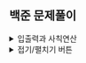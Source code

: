 ## 백준 문제풀이

<details>
<summary>입출력과 사칙연산</summary>
  
<div markdown="1">  
|입출력과 사칙연산|
|--|
|[hello World](https://github.com/uuuugi/beakjoon/blob/master/src/Hello%20World.c)|
|[we love kriii](https://github.com/uuuugi/beakjoon/blob/master/src/We%20love%20kriii.c)|

</div>
</details>

<details>
<summary>접기/펼치기 버튼</summary>
<div markdown="1">

|입출력과 사칙연산|
|--|
|1|
|2|

</div>
</details>
